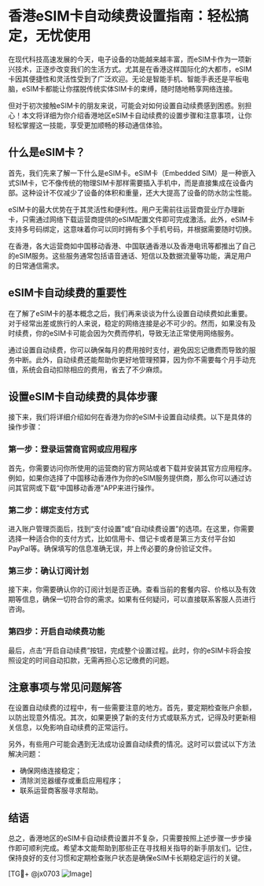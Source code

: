 # 香港eSIM卡自动续费设置指南：轻松搞定，无忧使用

在现代科技高速发展的今天，电子设备的功能越来越丰富，而eSIM卡作为一项新兴技术，正逐步改变我们的生活方式。尤其是在香港这样国际化的大都市，eSIM卡因其便捷性和灵活性受到了广泛欢迎。无论是智能手机、智能手表还是平板电脑，eSIM卡都能让你摆脱传统实体SIM卡的束缚，随时随地畅享网络连接。

但对于初次接触eSIM卡的朋友来说，可能会对如何设置自动续费感到困惑。别担心！本文将详细为你介绍香港地区eSIM卡自动续费的设置步骤和注意事项，让你轻松掌握这一技能，享受更加顺畅的移动通信体验。

## 什么是eSIM卡？

首先，我们先来了解一下什么是eSIM卡。eSIM卡（Embedded SIM）是一种嵌入式SIM卡，它不像传统的物理SIM卡那样需要插入手机中，而是直接集成在设备内部。这种设计不仅减少了设备的体积和重量，还大大提高了设备的防水防尘性能。

eSIM卡的最大优势在于其灵活性和便利性。用户无需前往运营商营业厅办理新卡，只需通过网络下载运营商提供的eSIM配置文件即可完成激活。此外，eSIM卡支持多号码绑定，这意味着你可以同时拥有多个手机号码，并根据需要随时切换。

在香港，各大运营商如中国移动香港、中国联通香港以及香港电讯等都推出了自己的eSIM服务。这些服务通常包括语音通话、短信以及数据流量等功能，满足用户的日常通信需求。

## eSIM卡自动续费的重要性

在了解了eSIM卡的基本概念之后，我们再来谈谈为什么设置自动续费如此重要。对于经常出差或旅行的人来说，稳定的网络连接是必不可少的。然而，如果没有及时续费，你的eSIM卡可能会因为欠费而停机，导致无法正常使用网络服务。

通过设置自动续费，你可以确保每月的费用按时支付，避免因忘记缴费而导致的服务中断。此外，自动续费还能帮助你更好地管理预算，因为你不需要每个月手动充值，系统会自动扣除相应的费用，省去了不少麻烦。

## 设置eSIM卡自动续费的具体步骤

接下来，我们将详细介绍如何在香港为你的eSIM卡设置自动续费。以下是具体的操作步骤：

### 第一步：登录运营商官网或应用程序

首先，你需要访问你所使用的运营商的官方网站或者下载并安装其官方应用程序。例如，如果你选择了中国移动香港作为你的eSIM服务提供商，那么你可以通过访问其官网或下载“中国移动香港”APP来进行操作。

### 第二步：绑定支付方式

进入账户管理页面后，找到“支付设置”或“自动续费设置”的选项。在这里，你需要选择一种适合你的支付方式，比如信用卡、借记卡或者是第三方支付平台如PayPal等。确保填写的信息准确无误，并上传必要的身份验证文件。

### 第三步：确认订阅计划

接下来，你需要确认你的订阅计划是否正确。查看当前的套餐内容、价格以及有效期等信息，确保一切符合你的需求。如果有任何疑问，可以直接联系客服人员进行咨询。

### 第四步：开启自动续费功能

最后，点击“开启自动续费”按钮，完成整个设置过程。此时，你的eSIM卡将会按照设定的时间自动扣款，无需再担心忘记缴费的问题。

## 注意事项与常见问题解答

在设置自动续费的过程中，有一些需要注意的地方。首先，要定期检查账户余额，以防出现意外情况。其次，如果更换了新的支付方式或联系方式，记得及时更新相关信息，以免影响自动续费的正常运行。

另外，有些用户可能会遇到无法成功设置自动续费的情况。这时可以尝试以下方法解决问题：

- 确保网络连接稳定；
- 清除浏览器缓存或重启应用程序；
- 联系运营商客服寻求帮助。

## 结语

总之，香港地区的eSIM卡自动续费设置并不复杂，只需要按照上述步骤一步步操作即可顺利完成。希望本文能帮助到那些正在寻找相关指导的新手朋友们。记住，保持良好的支付习惯和定期检查账户状态是确保eSIM卡长期稳定运行的关键。

[TG💪+ @jx0703 ![Image](https://github.com/user-attachments/assets/dbca1d08-cadb-493c-b0ec-ad6f7a83f270)]